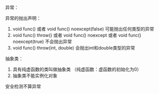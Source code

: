 异常：

异常的抛出声明：
1. void func() 或者 void func() noexcept(false)  可能抛出任何类型的异常
2. void func() throw() 或者 void func()  noexcept 或者 void func() noexcept(true) 不会抛出异常
3. void func() throw(int, double)  会抛出int和double类型的异常

抽象类：
1. 具有纯虚函数的类叫做抽象类  （纯虚函数：虚函数的初始化为0）
2. 抽象类不能实例化对象

安全检测不算异常